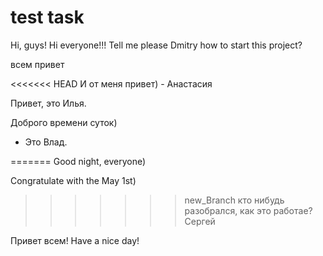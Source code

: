 # test task
Hi, guys!
Hi everyone!!!
Tell me please Dmitry how to start this project?

всем привет

<<<<<<< HEAD
И от меня привет) - Анастасия

Привет, это Илья.
 
Доброго времени суток) 
 - Это Влад.

=======
Good night, everyone)

Congratulate with the May 1st)
>>>>>>> new_Branch
кто нибудь разобрался, как это работае? Сергей

Привет всем!
Have a nice day!